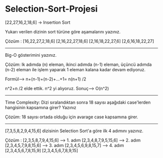 # Selection-Sort-Projesi

[22,27,16,2,18,6] -> Insertion Sort

Yukarı verilen dizinin sort türüne göre aşamalarını yazınız.

Çözüm :   [16,22,27,2,18,6]
          [2,16,22,27,18,6]
          [2,16,18,22,27,6]
          [2,6,16,18,22,27]
          
----------------------------------------------------------------------
Big-O gösterimini yazınız.

Çözüm: lk adımda (n) eleman, ikinci adımda (n-1) eleman, üçüncü adımda (n-2) eleman ile işlem yaparak 1 eleman kalana kadar devam ediyoruz.

Formül--> n+(n-1)+(n-2)+...+1= n(n+1) /2

n^2+n /2 elde ettik. n^2 yi alıyoruz. Sonuç--> O(n^2)

---------------------------------------------------------------------------------------

Time Complexity: Dizi sıralandıktan sonra 18 sayısı aşağıdaki case'lerden hangisinin kapsamına girer? Yazınız

Çözüm: 18 sayısı ortada olduğu için avarage case kapsamına girer.

-----------------------------------------------------------------------------
[7,3,5,8,2,9,4,15,6] dizisinin Selection Sort'a göre ilk 4 adımını yazınız.

Çözüm :    [2,3,5,8,7,9,4,15,6] --> 1. adım
           [2,3,4,8,7,9,5,15,6] --> 2. adım
           [2,3,4,5,7,9,8,15,6] --> 3. adım
           [2,3,4,5,6,9,8,15,7] --> 4. adım
           [2,3,4,5,6,7,8,15,9]
           [2,3,4,5,6,7,8,9,15]
